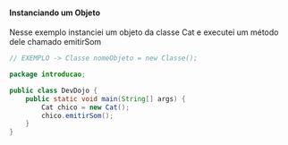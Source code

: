 #### Instanciando um Objeto

Nesse exemplo instanciei um objeto da classe Cat e executei um método dele chamado emitirSom

```java
// EXEMPLO -> Classe nomeObjeto = new Classe();

package introducao;

public class DevDojo {
    public static void main(String[] args) {
        Cat chico = new Cat();
        chico.emitirSom();
    }
}

```